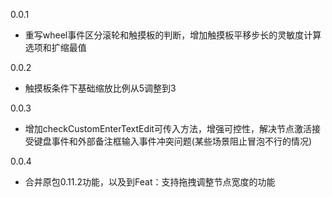 0.0.1
- 重写wheel事件区分滚轮和触摸板的判断，增加触摸板平移步长的灵敏度计算选项和扩缩最值

0.0.2
- 触摸板条件下基础缩放比例从5调整到3

0.0.3
- 增加checkCustomEnterTextEdit可传入方法，增强可控性，解决节点激活接受键盘事件和外部备注框输入事件冲突问题(某些场景阻止冒泡不行的情况)

0.0.4
- 合并原包0.11.2功能，以及到Feat：支持拖拽调整节点宽度的功能